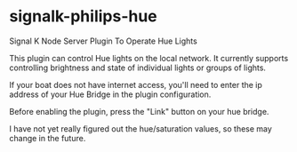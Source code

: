# signalk-philips-hue
Signal K Node Server Plugin To Operate Hue Lights

This plugin can control Hue lights on the local network. It currently supports controlling brightness and state of individual lights or groups of lights.

If your boat does not have internet access, you'll need to enter the ip address of your Hue Bridge in the plugin configuration.

Before enabling the plugin, press the "Link" button on your hue bridge. 

I have not yet really figured out the hue/saturation values, so these may change in the future.
